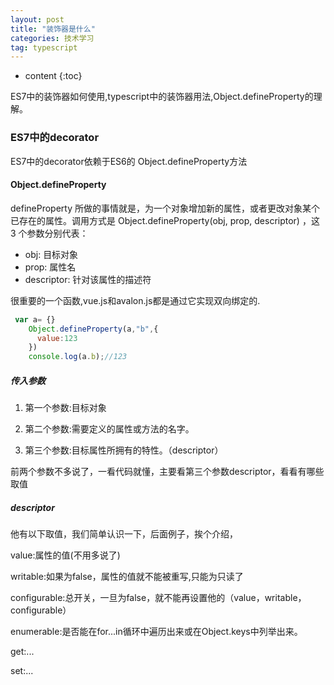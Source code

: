 ```yaml
---
layout: post
title: "装饰器是什么"
categories: 技术学习
tag: typescript
---
```

* content
{:toc}

ES7中的装饰器如何使用,typescript中的装饰器用法,Object.defineProperty的理解。
<!-- more -->

### ES7中的decorator 
ES7中的decorator依赖于ES6的 Object.defineProperty方法

#### Object.defineProperty
defineProperty 所做的事情就是，为一个对象增加新的属性，或者更改对象某个已存在的属性。调用方式是 Object.defineProperty(obj, prop, descriptor) ，这 3 个参数分别代表：

* obj: 目标对象
* prop: 属性名
* descriptor: 针对该属性的描述符

很重要的一个函数,vue.js和avalon.js都是通过它实现双向绑定的.

```js
 var a= {}
    Object.defineProperty(a,"b",{
      value:123
    })
    console.log(a.b);//123
```
##### 传入参数

1. 第一个参数:目标对象

2. 第二个参数:需要定义的属性或方法的名字。

3. 第三个参数:目标属性所拥有的特性。（descriptor）

前两个参数不多说了，一看代码就懂，主要看第三个参数descriptor，看看有哪些取值

##### descriptor
他有以下取值，我们简单认识一下，后面例子，挨个介绍，

value:属性的值(不用多说了)

writable:如果为false，属性的值就不能被重写,只能为只读了

configurable:总开关，一旦为false，就不能再设置他的（value，writable，configurable）

enumerable:是否能在for...in循环中遍历出来或在Object.keys中列举出来。

get:...

set:...

